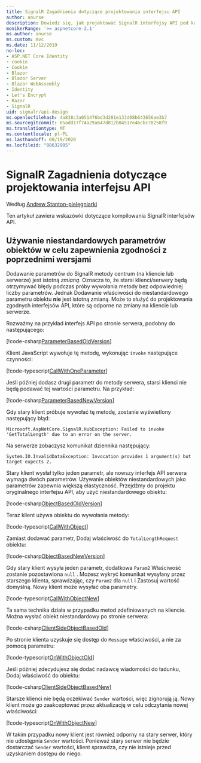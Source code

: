 ```yaml
---
title: SignalR Zagadnienia dotyczące projektowania interfejsu API
author: anurse
description: Dowiedz się, jak projektować SignalR interfejsy API pod kątem zgodności między wersjami aplikacji.
monikerRange: '>= aspnetcore-2.1'
ms.author: anurse
ms.custom: mvc
ms.date: 11/12/2019
no-loc:
- ASP.NET Core Identity
- cookie
- Cookie
- Blazor
- Blazor Server
- Blazor WebAssembly
- Identity
- Let's Encrypt
- Razor
- SignalR
uid: signalr/api-design
ms.openlocfilehash: 4a838c3a051476bd3d281e133d08b643656ae3b7
ms.sourcegitcommit: 65add17f74a29a647d812b04517e46cbc78258f9
ms.translationtype: MT
ms.contentlocale: pl-PL
ms.lasthandoff: 08/19/2020
ms.locfileid: "88632905"
---
```

# <a name="no-locsignalr-api-design-considerations"></a>SignalR Zagadnienia dotyczące projektowania interfejsu API

Według [Andrew Stanton-pielęgniarki](https://twitter.com/anurse)

Ten artykuł zawiera wskazówki dotyczące kompilowania SignalR interfejsów API.

## <a name="use-custom-object-parameters-to-ensure-backwards-compatibility"></a>Używanie niestandardowych parametrów obiektów w celu zapewnienia zgodności z poprzednimi wersjami

Dodawanie parametrów do SignalR metody centrum (na kliencie lub serwerze) jest istotną *zmianą*. Oznacza to, że starsi klienci/serwery będą otrzymywać błędy podczas próby wywołania metody bez odpowiedniej liczby parametrów. Jednak Dodawanie właściwości do niestandardowego parametru obiektu **nie** jest istotną zmianą. Może to służyć do projektowania zgodnych interfejsów API, które są odporne na zmiany na kliencie lub serwerze.

Rozważmy na przykład interfejs API po stronie serwera, podobny do następującego:

[!code-csharp[ParameterBasedOldVersion](api-design/sample/Samples.cs?name=ParameterBasedOldVersion)]

Klient JavaScript wywołuje tę metodę, wykonując `invoke` następujące czynności:

[!code-typescript[CallWithOneParameter](api-design/sample/Samples.ts?name=CallWithOneParameter)]

Jeśli później dodasz drugi parametr do metody serwera, starsi klienci nie będą podawać tej wartości parametru. Na przykład:

[!code-csharp[ParameterBasedNewVersion](api-design/sample/Samples.cs?name=ParameterBasedNewVersion)]

Gdy stary klient próbuje wywołać tę metodę, zostanie wyświetlony następujący błąd:

```
Microsoft.AspNetCore.SignalR.HubException: Failed to invoke 'GetTotalLength' due to an error on the server.
```

Na serwerze zobaczysz komunikat dziennika następujący:

```
System.IO.InvalidDataException: Invocation provides 1 argument(s) but target expects 2.
```

Stary klient wysłał tylko jeden parametr, ale nowszy interfejs API serwera wymaga dwóch parametrów. Używanie obiektów niestandardowych jako parametrów zapewnia większą elastyczność. Przejdźmy do projektu oryginalnego interfejsu API, aby użyć niestandardowego obiektu:

[!code-csharp[ObjectBasedOldVersion](api-design/sample/Samples.cs?name=ObjectBasedOldVersion)]

Teraz klient używa obiektu do wywołania metody:

[!code-typescript[CallWithObject](api-design/sample/Samples.ts?name=CallWithObject)]

Zamiast dodawać parametr, Dodaj właściwość do `TotalLengthRequest` obiektu:

[!code-csharp[ObjectBasedNewVersion](api-design/sample/Samples.cs?name=ObjectBasedNewVersion&highlight=4,9-13)]

Gdy stary klient wysyła jeden parametr, dodatkowa `Param2` Właściwość zostanie pozostawiona `null` . Możesz wykryć komunikat wysyłany przez starszego klienta, sprawdzając, czy `Param2` dla `null` i Zastosuj wartość domyślną. Nowy klient może wysyłać oba parametry.

[!code-typescript[CallWithObjectNew](api-design/sample/Samples.ts?name=CallWithObjectNew)]

Ta sama technika działa w przypadku metod zdefiniowanych na kliencie. Można wysłać obiekt niestandardowy po stronie serwera:

[!code-csharp[ClientSideObjectBasedOld](api-design/sample/Samples.cs?name=ClientSideObjectBasedOld)]

Po stronie klienta uzyskuje się dostęp do `Message` właściwości, a nie za pomocą parametru:

[!code-typescript[OnWithObjectOld](api-design/sample/Samples.ts?name=OnWithObjectOld)]

Jeśli później zdecydujesz się dodać nadawcę wiadomości do ładunku, Dodaj właściwość do obiektu:

[!code-csharp[ClientSideObjectBasedNew](api-design/sample/Samples.cs?name=ClientSideObjectBasedNew&highlight=5)]

Starsze klienci nie będą oczekiwać `Sender` wartości, więc zignorują ją. Nowy klient może go zaakceptować przez aktualizację w celu odczytania nowej właściwości:

[!code-typescript[OnWithObjectNew](api-design/sample/Samples.ts?name=OnWithObjectNew&highlight=2-5)]

W takim przypadku nowy klient jest również odporny na stary serwer, który nie udostępnia `Sender` wartości. Ponieważ stary serwer nie będzie dostarczać `Sender` wartości, klient sprawdza, czy nie istnieje przed uzyskaniem dostępu do niego.

